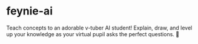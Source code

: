 # feynie-ai
Teach concepts to an adorable v-tuber AI student! Explain, draw, and level up your knowledge as your virtual pupil asks the perfect questions. 🧠
